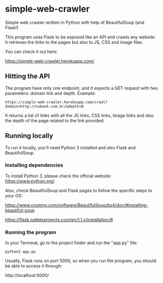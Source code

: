 # simple-web-crawler
Simple web crawler written in Python with help of BeautifulSoup (and Flask!)

This program uses Flask to be exposed like an API and crawls any website. 
It retrieves the links to the pages but also to JS, CSS and image files.

You can check it out here: 

https://simple-web-crawler.herokuapp.com/

## Hitting the API

The program have only one endpoint, and it expects a GET request with two parameters: domain link and depth.
Example:

```https://simple-web-crawler.herokuapp.com/crawl?domain=http://nubank.com.br/&depth=0```

It returns a list of links with all the JS links, CSS links, Image links and also the depth of the page related to
the link provided. 

## Running locally

To run it locally, you'll need Python 3 installed and also Flask and BeautifulSoup.

### Installing dependencies

To install Python 3, please check the official website: https://www.python.org/

Also, check BeautifulSoup and Flask pages to follow the specific steps to your OS:

https://www.crummy.com/software/BeautifulSoup/bs4/doc/#installing-beautiful-soup

https://flask.palletsprojects.com/en/1.1.x/installation/#

### Running the program

In your Terminal, go to the project folder and run the "app.py" file:

```python3 app.py```

Usually, Flask runs on port 5000, so when you run the program, you should be able to access it through:

http://localhost:5000/